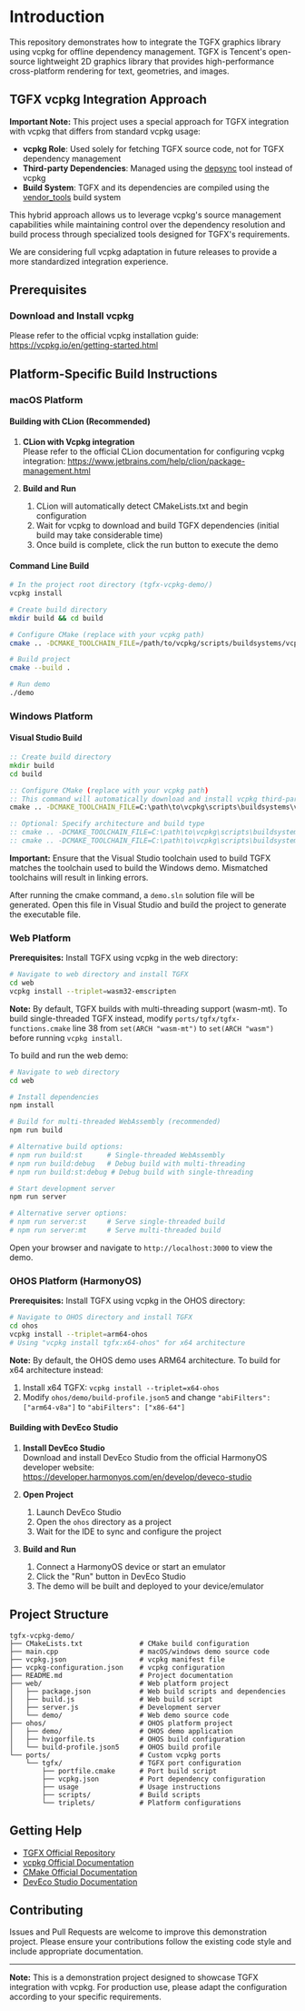# Introduction

This repository demonstrates how to integrate the TGFX graphics library using vcpkg for offline dependency management. TGFX is Tencent's open-source lightweight 2D graphics library that provides high-performance cross-platform rendering for text, geometries, and images.

## TGFX vcpkg Integration Approach

**Important Note:** This project uses a special approach for TGFX integration with vcpkg that differs from standard vcpkg usage:

- **vcpkg Role**: Used solely for fetching TGFX source code, not for TGFX dependency management
- **Third-party Dependencies**: Managed using the [depsync](https://github.com/domchen/depsync) tool instead of vcpkg
- **Build System**: TGFX and its dependencies are compiled using the [vendor_tools](https://github.com/libpag/vendor_tools) build system

This hybrid approach allows us to leverage vcpkg's source management capabilities while maintaining control over the dependency resolution and build process through specialized tools designed for TGFX's requirements.

We are considering full vcpkg adaptation in future releases to provide a more standardized integration experience.

## Prerequisites

### Download and Install vcpkg

Please refer to the official vcpkg installation guide: https://vcpkg.io/en/getting-started.html

## Platform-Specific Build Instructions

### macOS Platform

#### Building with CLion (Recommended)

1. **CLion with Vcpkg integration**  
   Please refer to the official CLion documentation for configuring vcpkg integration: https://www.jetbrains.com/help/clion/package-management.html

2. **Build and Run**
   1. CLion will automatically detect CMakeLists.txt and begin configuration
   2. Wait for vcpkg to download and build TGFX dependencies (initial build may take considerable time)
   3. Once build is complete, click the run button to execute the demo

#### Command Line Build

```bash
# In the project root directory (tgfx-vcpkg-demo/)
vcpkg install

# Create build directory
mkdir build && cd build

# Configure CMake (replace with your vcpkg path)
cmake .. -DCMAKE_TOOLCHAIN_FILE=/path/to/vcpkg/scripts/buildsystems/vcpkg.cmake

# Build project
cmake --build .

# Run demo
./demo
```

### Windows Platform

#### Visual Studio Build

```cmd
:: Create build directory
mkdir build
cd build

:: Configure CMake (replace with your vcpkg path)
:: This command will automatically download and install vcpkg third-party libraries
cmake .. -DCMAKE_TOOLCHAIN_FILE=C:\path\to\vcpkg\scripts\buildsystems\vcpkg.cmake

:: Optional: Specify architecture and build type
:: cmake .. -DCMAKE_TOOLCHAIN_FILE=C:\path\to\vcpkg\scripts\buildsystems\vcpkg.cmake -A x64 -DCMAKE_BUILD_TYPE=Release
:: cmake .. -DCMAKE_TOOLCHAIN_FILE=C:\path\to\vcpkg\scripts\buildsystems\vcpkg.cmake -A Win32 -DCMAKE_BUILD_TYPE=Debug
```

**Important:** Ensure that the Visual Studio toolchain used to build TGFX matches the toolchain used to build the Windows demo. Mismatched toolchains will result in linking errors.

After running the cmake command, a `demo.sln` solution file will be generated. Open this file in Visual Studio and build the project to generate the executable file.

### Web Platform

**Prerequisites:** Install TGFX using vcpkg in the web directory:
```bash
# Navigate to web directory and install TGFX
cd web
vcpkg install --triplet=wasm32-emscripten
```

**Note:** By default, TGFX builds with multi-threading support (wasm-mt). To build single-threaded TGFX instead, modify `ports/tgfx/tgfx-functions.cmake` line 38 from `set(ARCH "wasm-mt")` to `set(ARCH "wasm")` before running `vcpkg install`.

To build and run the web demo:

```bash
# Navigate to web directory
cd web

# Install dependencies
npm install

# Build for multi-threaded WebAssembly (recommended)
npm run build

# Alternative build options:
# npm run build:st      # Single-threaded WebAssembly
# npm run build:debug   # Debug build with multi-threading
# npm run build:st:debug # Debug build with single-threading

# Start development server
npm run server

# Alternative server options:
# npm run server:st     # Serve single-threaded build
# npm run server:mt     # Serve multi-threaded build
```

Open your browser and navigate to `http://localhost:3000` to view the demo.

### OHOS Platform (HarmonyOS)

**Prerequisites:** Install TGFX using vcpkg in the OHOS directory:
```bash
# Navigate to OHOS directory and install TGFX
cd ohos
vcpkg install --triplet=arm64-ohos
# Using "vcpkg install tgfx:x64-ohos" for x64 architecture
```

**Note:** By default, the OHOS demo uses ARM64 architecture. To build for x64 architecture instead:
1. Install x64 TGFX: `vcpkg install --triplet=x64-ohos`
2. Modify `ohos/demo/build-profile.json5` and change `"abiFilters": ["arm64-v8a"]` to `"abiFilters": ["x86-64"]`

#### Building with DevEco Studio

1. **Install DevEco Studio**  
   Download and install DevEco Studio from the official HarmonyOS developer website: https://developer.harmonyos.com/en/develop/deveco-studio

2. **Open Project**
   1. Launch DevEco Studio
   2. Open the `ohos` directory as a project
   3. Wait for the IDE to sync and configure the project

3. **Build and Run**
   1. Connect a HarmonyOS device or start an emulator
   2. Click the "Run" button in DevEco Studio
   3. The demo will be built and deployed to your device/emulator

## Project Structure

```
tgfx-vcpkg-demo/
├── CMakeLists.txt              # CMake build configuration
├── main.cpp                    # macOS/windows demo source code
├── vcpkg.json                  # vcpkg manifest file
├── vcpkg-configuration.json    # vcpkg configuration
├── README.md                   # Project documentation
├── web/                        # Web platform project
│   ├── package.json            # Web build scripts and dependencies
│   ├── build.js                # Web build script
│   ├── server.js               # Development server
│   └── demo/                   # Web demo source code
├── ohos/                       # OHOS platform project
│   ├── demo/                   # OHOS demo application
│   ├── hvigorfile.ts           # OHOS build configuration
│   └── build-profile.json5     # OHOS build profile
└── ports/                      # Custom vcpkg ports
    └── tgfx/                   # TGFX port configuration
        ├── portfile.cmake      # Port build script
        ├── vcpkg.json          # Port dependency configuration
        ├── usage               # Usage instructions
        ├── scripts/            # Build scripts
        └── triplets/           # Platform configurations
```

## Getting Help

- [TGFX Official Repository](https://github.com/Tencent/tgfx)
- [vcpkg Official Documentation](https://vcpkg.io/)
- [CMake Official Documentation](https://cmake.org/documentation/)
- [DevEco Studio Documentation](https://developer.harmonyos.com/en/develop/deveco-studio)

## Contributing

Issues and Pull Requests are welcome to improve this demonstration project. Please ensure your contributions follow the existing code style and include appropriate documentation.

---

**Note:** This is a demonstration project designed to showcase TGFX integration with vcpkg. For production use, please adapt the configuration according to your specific requirements.
